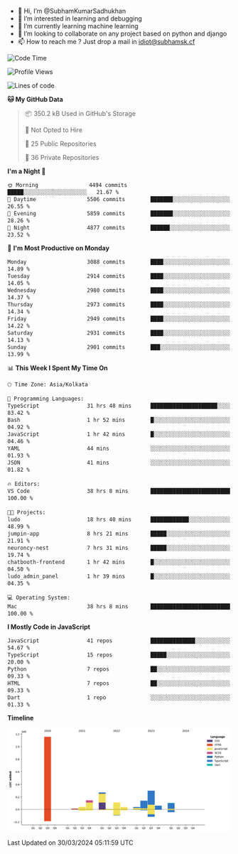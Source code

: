 - 👋 Hi, I’m @SubhamKumarSadhukhan
- 👀 I’m interested in learning and debugging
- 🌱 I’m currently learning machine learning
- 💞️ I’m looking to collaborate on any project based on python and django
- 📫 How to reach me ?
      Just drop a mail in idiot@subhamsk.cf

<!---
SubhamKumarSadhukhan/SubhamKumarSadhukhan is a ✨ special ✨ repository because its `README.md` (this file) appears on your GitHub profile.
You can click the Preview link to take a look at your changes.
--->


<!--START_SECTION:waka-->
![Code Time](http://img.shields.io/badge/Code%20Time-2%2C057%20hrs%2054%20mins-blue)

![Profile Views](http://img.shields.io/badge/Profile%20Views-6-blue)

![Lines of code](https://img.shields.io/badge/From%20Hello%20World%20I%27ve%20Written-2.4%20million%20lines%20of%20code-blue)

**🐱 My GitHub Data** 

> 📦 350.2 kB Used in GitHub's Storage 
 > 
> 🚫 Not Opted to Hire
 > 
> 📜 25 Public Repositories 
 > 
> 🔑 36 Private Repositories 
 > 
**I'm a Night 🦉** 

```text
🌞 Morning                4494 commits        █████░░░░░░░░░░░░░░░░░░░░   21.67 % 
🌆 Daytime                5506 commits        ███████░░░░░░░░░░░░░░░░░░   26.55 % 
🌃 Evening                5859 commits        ███████░░░░░░░░░░░░░░░░░░   28.26 % 
🌙 Night                  4877 commits        ██████░░░░░░░░░░░░░░░░░░░   23.52 % 
```
📅 **I'm Most Productive on Monday** 

```text
Monday                   3088 commits        ████░░░░░░░░░░░░░░░░░░░░░   14.89 % 
Tuesday                  2914 commits        ████░░░░░░░░░░░░░░░░░░░░░   14.05 % 
Wednesday                2980 commits        ████░░░░░░░░░░░░░░░░░░░░░   14.37 % 
Thursday                 2973 commits        ████░░░░░░░░░░░░░░░░░░░░░   14.34 % 
Friday                   2949 commits        ████░░░░░░░░░░░░░░░░░░░░░   14.22 % 
Saturday                 2931 commits        ████░░░░░░░░░░░░░░░░░░░░░   14.13 % 
Sunday                   2901 commits        ███░░░░░░░░░░░░░░░░░░░░░░   13.99 % 
```


📊 **This Week I Spent My Time On** 

```text
🕑︎ Time Zone: Asia/Kolkata

💬 Programming Languages: 
TypeScript               31 hrs 48 mins      █████████████████████░░░░   83.42 % 
Bash                     1 hr 52 mins        █░░░░░░░░░░░░░░░░░░░░░░░░   04.92 % 
JavaScript               1 hr 42 mins        █░░░░░░░░░░░░░░░░░░░░░░░░   04.46 % 
YAML                     44 mins             ░░░░░░░░░░░░░░░░░░░░░░░░░   01.93 % 
JSON                     41 mins             ░░░░░░░░░░░░░░░░░░░░░░░░░   01.82 % 

🔥 Editors: 
VS Code                  38 hrs 8 mins       █████████████████████████   100.00 % 

🐱‍💻 Projects: 
ludo                     18 hrs 40 mins      ████████████░░░░░░░░░░░░░   48.99 % 
jumpin-app               8 hrs 21 mins       █████░░░░░░░░░░░░░░░░░░░░   21.91 % 
neuroncy-nest            7 hrs 31 mins       █████░░░░░░░░░░░░░░░░░░░░   19.74 % 
chatbooth-frontend       1 hr 42 mins        █░░░░░░░░░░░░░░░░░░░░░░░░   04.50 % 
ludo_admin_panel         1 hr 39 mins        █░░░░░░░░░░░░░░░░░░░░░░░░   04.35 % 

💻 Operating System: 
Mac                      38 hrs 8 mins       █████████████████████████   100.00 % 
```

**I Mostly Code in JavaScript** 

```text
JavaScript               41 repos            ██████████████░░░░░░░░░░░   54.67 % 
TypeScript               15 repos            █████░░░░░░░░░░░░░░░░░░░░   20.00 % 
Python                   7 repos             ██░░░░░░░░░░░░░░░░░░░░░░░   09.33 % 
HTML                     7 repos             ██░░░░░░░░░░░░░░░░░░░░░░░   09.33 % 
Dart                     1 repo              ░░░░░░░░░░░░░░░░░░░░░░░░░   01.33 % 
```



**Timeline**

![Lines of Code chart](https://raw.githubusercontent.com/SubhamKumarSadhukhan/SubhamKumarSadhukhan/main/assets/bar_graph.png)


 Last Updated on 30/03/2024 05:11:59 UTC
<!--END_SECTION:waka-->

